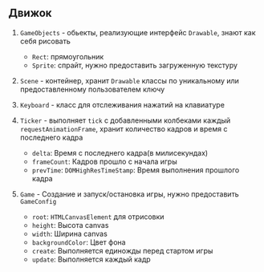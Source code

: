 ## Движок

1. `GameObjects` - обьекты, реализующие интерфейс `Drawable`, знают как себя рисовать
   - `Rect`: прямоугольник
   - `Sprite`: спрайт, нужно предоставить загруженную текстуру
2. `Scene` - контейнер, хранит `Drawable` классы по уникальному или предоставленному пользователем ключу
3. `Keyboard` - класс для отслеживания нажатий на клавиатуре
4. `Ticker` - выполняет `tick` с добавленными колбеками каждый `requestAnimationFrame`, хранит количество кадров и время с последнего кадра

   - `delta`: Время с последнего кадра(в милисекундах)
   - `frameCount`: Кадров прошло с начала игры
   - `prevTime`: `DOMHighResTimeStamp`: Время выполнения прошлого кадра

5. `Game` - Создание и запуск/остановка игры, нужно предоставить `GameConfig`

   - `root`: `HTMLCanvasElement` для отрисовки
   - `height`: Высота canvas
   - `width`: Ширина canvas
   - `backgroundColor`: Цвет фона
   - `create`: Выполняется единожды перед стартом игры
   - `update`: Выполняется каждый кадр
